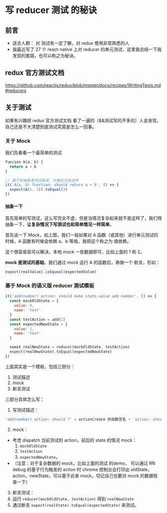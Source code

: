 # 写 reducer 测试 的秘诀
## 前言
- 适合人群： 对 测试有一定了解，对 redux 使用非常熟悉的人
- 我最近写了 27 个 react-native 上对 reducer 的单元测试，这里我总结一下我发现的套路，也可以称之为秘诀。

## redux 官方测试文档
https://github.com/reactjs/redux/blob/master/docs/recipes/WritingTests.md#reducers

## 关于测试
如果有兴趣把 redux 官方测试文档 看了一遍的（&&测试写的不多的）人会发现，自己还是不大清楚到底测试究竟是怎么一回事。

### 关于 Mock
我们先看看一个最简单的测试

```js
funcion A(a, b) {
  return a + b
}

// 基于前端各类测试框架，大概会写成这样
it('A(a, b) function: should return a + b', () => {
  expect(A(1, 2)).toEqual(3)
})
```

#### 抽象一下
首先简单的写测试，这么写完全不虚，但是当情况复杂起来就不是这样了，我们得抽象一下，**让复杂情况下写测试也和简单情况一样简单**。

首先谈一下 Mock，如上图，我们一般如果对 A 函数（或其他）进行单元测试的时候，A 函数有时候会依赖 a、b 等值，我把这个称之为 值依赖。

这个很容易皆可以解决，本地 mock 一些数据即可，比如上面的 1 和 2。

**mock 是测试的基础**。我们通过 mock 运行 A 的函数后，再做一个 断言，形如：

```js
expect(realValue).isEqueal(expectedValue)
```

### 基于 Mock 的语义版 reducer 测试模板

```js
it('add(number) action: should make state.value add number', () => {
  const mockOldState = {
    value: 0,
    name: 'test'
  }
  const testAction = add(2)
  const expectedNewState = {
    value: 2,
    name: 'test'
  }

  const realNewState = reducer(mockOldState, testAction)
  expect(realNewState).toEqual(expectedNewState)
})
```

上面其实是一个模板，包括三部分：
1. 测试描述
2. mock
3. 断言测试

三部分具体怎么写：

1. 写测试描述：
  ```js
  'add(number) action: should ?' = actionCreate 的函数签名 + 'action: should' + 这个 action 应该能干啥
  ```
2. mock：
  - 考虑 dispatch 当前测试的 action，前后的 state 的情况 mock：
    1. `mockOldState`
    2. `testAction`
    3. `expectedNewState`。
  - （注意：对于复杂数据的 mock，比如上面的测试 的demo， 可以通过 RN debug 的基于行为触发的 action 时 chrome 控制台会打印出 oldState，action，newState，可以基于此来 mock，切记自己也要对 mock 的数据核查一下）
3. 断言测试：
  1. 运行 `reducer(mockOldState, testAction)` 得到 `realNewState`
  2. 通过断言 `expect(realState).toEqual(expectedState)` 来测试。
